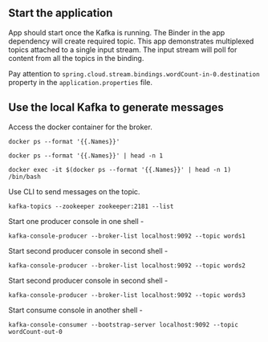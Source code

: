 ## Start the application 
App should start once the Kafka is running. 
The Binder in the app dependency will create required topic. 
This app demonstrates multiplexed topics attached to a single input stream.
The input stream will poll for content from all the topics in the binding. 

Pay attention to `spring.cloud.stream.bindings.wordCount-in-0.destination` property in the `application.properties` file.

## Use the local Kafka to generate messages
Access the docker container for the broker.

`docker ps --format '{{.Names}}'`

`docker ps --format '{{.Names}}' | head -n 1`

`docker exec -it $(docker ps --format '{{.Names}}' | head -n 1) /bin/bash`

Use CLI to send messages on the topic. 

`kafka-topics --zookeeper zookeeper:2181 --list`

Start one producer console in one shell - 

`kafka-console-producer --broker-list localhost:9092 --topic words1`

Start second producer console in second shell - 

`kafka-console-producer --broker-list localhost:9092 --topic words2`

Start second producer console in second shell - 

`kafka-console-producer --broker-list localhost:9092 --topic words3`

Start consume console in another shell - 

`kafka-console-consumer --bootstrap-server localhost:9092 --topic wordCount-out-0`